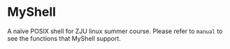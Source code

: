 # MyShell
A naïve POSIX shell for ZJU linux summer course. Please refer to `manual` to see the functions that MyShell support.
